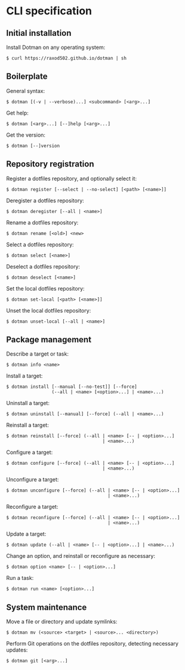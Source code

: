 # CLI specification

## Initial installation

Install Dotman on any operating system:

    $ curl https://raxod502.github.io/dotman | sh

## Boilerplate

General syntax:

    $ dotman [(-v | --verbose)...] <subcommand> [<arg>...]

Get help:

    $ dotman [<arg>...] [--]help [<arg>...]

Get the version:

    $ dotman [--]version

## Repository registration

Register a dotfiles repository, and optionally select it:

    $ dotman register [--select | --no-select] [<path> [<name>]]

Deregister a dotfiles repository:

    $ dotman deregister [--all | <name>]

Rename a dotfiles repository:

    $ dotman rename [<old>] <new>

Select a dotfiles repository:

    $ dotman select [<name>]

Deselect a dotfiles repository:

    $ dotman deselect [<name>]

Set the local dotfiles repository:

    $ dotman set-local [<path> [<name>]]

Unset the local dotfiles repository:

    $ dotman unset-local [--all | <name>]

## Package management

Describe a target or task:

    $ dotman info <name>

Install a target:

    $ dotman install [--manual [--no-test]] [--force]
                     (--all | <name> [<option>...] | <name>...)

Uninstall a target:

    $ dotman uninstall [--manual] [--force] (--all | <name>...)

Reinstall a target:

    $ dotman reinstall [--force] (--all | <name> [-- | <option>...]
                                        | <name>...)

Configure a target:

    $ dotman configure [--force] (--all | <name> [-- | <option>...]
                                        | <name>...)

Unconfigure a target:

    $ dotman unconfigure [--force] (--all | <name> [-- | <option>...]
                                          | <name>...)

Reconfigure a target:

    $ dotman reconfigure [--force] (--all | <name> [-- | <option>...]
                                          | <name>...)

Update a target:

    $ dotman update (--all | <name> [-- | <option>...] | <name>...)

Change an option, and reinstall or reconfigure as necessary:

    $ dotman option <name> [-- | <option>...]

Run a task:

    $ dotman run <name> [<option>...]

## System maintenance

Move a file or directory and update symlinks:

    $ dotman mv (<source> <target> | <source>... <directory>)

Perform Git operations on the dotfiles repository, detecting necessary
updates:

    $ dotman git [<arg>...]
